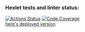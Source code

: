 ### Hexlet tests and linter status:
[![Actions Status](https://github.com/nika7407/java-project-72/actions/workflows/hexlet-check.yml/badge.svg)](https://github.com/nika7407/java-project-72/actions)
[![Code Coverage](https://qlty.sh/badges/c0cb3c35-b74b-4d5e-b6ba-034206b6126a/test_coverage.png)](https://qlty.sh/gh/nika7407/projects/java-project-72)\
[here's deployed version](https://java-project-72-o6h9.onrender.com)
